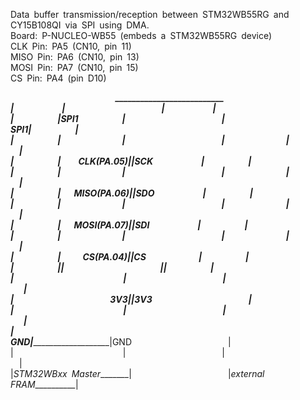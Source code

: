 Data&ensp;buffer&ensp;transmission/reception&ensp;between&ensp;STM32WB55RG&ensp;and&ensp;CY15B108QI&ensp;via&ensp;SPI&ensp;using&ensp;DMA.  
Board:&ensp;P-NUCLEO-WB55&ensp;(embeds&ensp;a&ensp;STM32WB55RG&ensp;device)  
CLK&ensp;Pin:&ensp;PA5&ensp;(CN10,&ensp;pin&ensp;11)  
MISO&ensp;Pin:&ensp;PA6&ensp;(CN10,&ensp;pin&ensp;13)  
MOSI&ensp;Pin:&ensp;PA7&ensp;(CN10,&ensp;pin&ensp;15)  
CS&ensp;Pin:&ensp;PA4&ensp;(pin&ensp;D10)  

&ensp;_________________________&ensp;&ensp;&ensp;&ensp;&ensp;&ensp;&ensp;&ensp;&ensp;&ensp;&ensp;&ensp;&ensp;&ensp;&ensp;&ensp;&ensp;&ensp;&ensp;&ensp;&ensp;&ensp;&ensp;__________________________  
|&ensp;&ensp;&ensp;&ensp;&ensp;&ensp;&ensp;&ensp;&ensp;&ensp;&ensp;______________|&ensp;&ensp;&ensp;&ensp;&ensp;&ensp;&ensp;&ensp;&ensp;&ensp;&ensp;&ensp;&ensp;&ensp;&ensp;&ensp;&ensp;&ensp;&ensp;&ensp;&ensp;&ensp;|______________&ensp;&ensp;&ensp;&ensp;&ensp;&ensp;&ensp;&ensp;&ensp;&ensp;&ensp;|  
|&ensp;&ensp;&ensp;&ensp;&ensp;&ensp;&ensp;&ensp;&ensp;&ensp;|SPI1&ensp;&ensp;&ensp;&ensp;&ensp;&ensp;&ensp;&ensp;&ensp;&ensp;|&ensp;&ensp;&ensp;&ensp;&ensp;&ensp;&ensp;&ensp;&ensp;&ensp;&ensp;&ensp;&ensp;&ensp;&ensp;&ensp;&ensp;&ensp;&ensp;&ensp;&ensp;&ensp;|&ensp;&ensp;&ensp;&ensp;&ensp;&ensp;&ensp;&ensp;&ensp;&ensp;SPI1|&ensp;&ensp;&ensp;&ensp;&ensp;&ensp;&ensp;&ensp;&ensp;&ensp;|  
|&ensp;&ensp;&ensp;&ensp;&ensp;&ensp;&ensp;&ensp;&ensp;&ensp;|&ensp;&ensp;&ensp;&ensp;&ensp;&ensp;&ensp;&ensp;&ensp;&ensp;&ensp;&ensp;&ensp;&ensp;|&ensp;&ensp;&ensp;&ensp;&ensp;&ensp;&ensp;&ensp;&ensp;&ensp;&ensp;&ensp;&ensp;&ensp;&ensp;&ensp;&ensp;&ensp;&ensp;&ensp;&ensp;&ensp;|&ensp;&ensp;&ensp;&ensp;&ensp;&ensp;&ensp;&ensp;&ensp;&ensp;&ensp;&ensp;&ensp;&ensp;|&ensp;&ensp;&ensp;&ensp;&ensp;&ensp;&ensp;&ensp;&ensp;&ensp;|  
|&ensp;&ensp;&ensp;&ensp;&ensp;&ensp;&ensp;&ensp;&ensp;&ensp;|&ensp;&ensp;&ensp;&ensp;CLK(PA.05)|______________________|SCK&ensp;&ensp;&ensp;&ensp;&ensp;&ensp;&ensp;&ensp;&ensp;&ensp;&ensp;|&ensp;&ensp;&ensp;&ensp;&ensp;&ensp;&ensp;&ensp;&ensp;&ensp;|  
|&ensp;&ensp;&ensp;&ensp;&ensp;&ensp;&ensp;&ensp;&ensp;&ensp;|&ensp;&ensp;&ensp;&ensp;&ensp;&ensp;&ensp;&ensp;&ensp;&ensp;&ensp;&ensp;&ensp;&ensp;|&ensp;&ensp;&ensp;&ensp;&ensp;&ensp;&ensp;&ensp;&ensp;&ensp;&ensp;&ensp;&ensp;&ensp;&ensp;&ensp;&ensp;&ensp;&ensp;&ensp;&ensp;&ensp;|&ensp;&ensp;&ensp;&ensp;&ensp;&ensp;&ensp;&ensp;&ensp;&ensp;&ensp;&ensp;&ensp;&ensp;|&ensp;&ensp;&ensp;&ensp;&ensp;&ensp;&ensp;&ensp;&ensp;&ensp;|  
|&ensp;&ensp;&ensp;&ensp;&ensp;&ensp;&ensp;&ensp;&ensp;&ensp;|&ensp;&ensp;&ensp;MISO(PA.06)|______________________|SDO&ensp;&ensp;&ensp;&ensp;&ensp;&ensp;&ensp;&ensp;&ensp;&ensp;&ensp;|&ensp;&ensp;&ensp;&ensp;&ensp;&ensp;&ensp;&ensp;&ensp;&ensp;|  
|&ensp;&ensp;&ensp;&ensp;&ensp;&ensp;&ensp;&ensp;&ensp;&ensp;|&ensp;&ensp;&ensp;&ensp;&ensp;&ensp;&ensp;&ensp;&ensp;&ensp;&ensp;&ensp;&ensp;&ensp;|&ensp;&ensp;&ensp;&ensp;&ensp;&ensp;&ensp;&ensp;&ensp;&ensp;&ensp;&ensp;&ensp;&ensp;&ensp;&ensp;&ensp;&ensp;&ensp;&ensp;&ensp;&ensp;|&ensp;&ensp;&ensp;&ensp;&ensp;&ensp;&ensp;&ensp;&ensp;&ensp;&ensp;&ensp;&ensp;&ensp;|&ensp;&ensp;&ensp;&ensp;&ensp;&ensp;&ensp;&ensp;&ensp;&ensp;|  
|&ensp;&ensp;&ensp;&ensp;&ensp;&ensp;&ensp;&ensp;&ensp;&ensp;|&ensp;&ensp;&ensp;MOSI(PA.07)|______________________|SDI&ensp;&ensp;&ensp;&ensp;&ensp;&ensp;&ensp;&ensp;&ensp;&ensp;&ensp;|&ensp;&ensp;&ensp;&ensp;&ensp;&ensp;&ensp;&ensp;&ensp;&ensp;|  
|&ensp;&ensp;&ensp;&ensp;&ensp;&ensp;&ensp;&ensp;&ensp;&ensp;|&ensp;&ensp;&ensp;&ensp;&ensp;&ensp;&ensp;&ensp;&ensp;&ensp;&ensp;&ensp;&ensp;&ensp;|&ensp;&ensp;&ensp;&ensp;&ensp;&ensp;&ensp;&ensp;&ensp;&ensp;&ensp;&ensp;&ensp;&ensp;&ensp;&ensp;&ensp;&ensp;&ensp;&ensp;&ensp;&ensp;|&ensp;&ensp;&ensp;&ensp;&ensp;&ensp;&ensp;&ensp;&ensp;&ensp;&ensp;&ensp;&ensp;&ensp;|&ensp;&ensp;&ensp;&ensp;&ensp;&ensp;&ensp;&ensp;&ensp;&ensp;|  
|&ensp;&ensp;&ensp;&ensp;&ensp;&ensp;&ensp;&ensp;&ensp;&ensp;|&ensp;&ensp;&ensp;&ensp;&ensp;CS(PA.04)|______________________|CS&ensp;&ensp;&ensp;&ensp;&ensp;&ensp;&ensp;&ensp;&ensp;&ensp;&ensp;&ensp;|&ensp;&ensp;&ensp;&ensp;&ensp;&ensp;&ensp;&ensp;&ensp;&ensp;|  
|&ensp;&ensp;&ensp;&ensp;&ensp;&ensp;&ensp;&ensp;&ensp;&ensp;|______________|&ensp;&ensp;&ensp;&ensp;&ensp;&ensp;&ensp;&ensp;&ensp;&ensp;&ensp;&ensp;&ensp;&ensp;&ensp;&ensp;&ensp;&ensp;&ensp;&ensp;&ensp;&ensp;|______________|&ensp;&ensp;&ensp;&ensp;&ensp;&ensp;&ensp;&ensp;&ensp;&ensp;|  
|&ensp;&ensp;&ensp;&ensp;&ensp;&ensp;&ensp;&ensp;&ensp;&ensp;&ensp;&ensp;&ensp;&ensp;&ensp;&ensp;&ensp;&ensp;&ensp;&ensp;&ensp;&ensp;&ensp;&ensp;&ensp;|&ensp;&ensp;&ensp;&ensp;&ensp;&ensp;&ensp;&ensp;&ensp;&ensp;&ensp;&ensp;&ensp;&ensp;&ensp;&ensp;&ensp;&ensp;&ensp;&ensp;&ensp;&ensp;|&ensp;&ensp;&ensp;&ensp;&ensp;&ensp;&ensp;&ensp;&ensp;&ensp;&ensp;&ensp;&ensp;&ensp;&ensp;&ensp;&ensp;&ensp;&ensp;&ensp;&ensp;&ensp;&ensp;&ensp;&ensp;|  
|&ensp;&ensp;&ensp;&ensp;&ensp;&ensp;&ensp;&ensp;&ensp;&ensp;&ensp;&ensp;&ensp;&ensp;&ensp;&ensp;&ensp;&ensp;&ensp;&ensp;&ensp;&ensp;3V3|______________________|3V3&ensp;&ensp;&ensp;&ensp;&ensp;&ensp;&ensp;&ensp;&ensp;&ensp;&ensp;&ensp;&ensp;&ensp;&ensp;&ensp;&ensp;&ensp;&ensp;&ensp;&ensp;&ensp;|  
|&ensp;&ensp;&ensp;&ensp;&ensp;&ensp;&ensp;&ensp;&ensp;&ensp;&ensp;&ensp;&ensp;&ensp;&ensp;&ensp;&ensp;&ensp;&ensp;&ensp;&ensp;&ensp;&ensp;&ensp;&ensp;|&ensp;&ensp;&ensp;&ensp;&ensp;&ensp;&ensp;&ensp;&ensp;&ensp;&ensp;&ensp;&ensp;&ensp;&ensp;&ensp;&ensp;&ensp;&ensp;&ensp;&ensp;&ensp;|&ensp;&ensp;&ensp;&ensp;&ensp;&ensp;&ensp;&ensp;&ensp;&ensp;&ensp;&ensp;&ensp;&ensp;&ensp;&ensp;&ensp;&ensp;&ensp;&ensp;&ensp;&ensp;&ensp;&ensp;&ensp;|  
|&ensp;&ensp;&ensp;&ensp;&ensp;&ensp;&ensp;&ensp;&ensp;&ensp;&ensp;&ensp;&ensp;&ensp;&ensp;&ensp;&ensp;&ensp;&ensp;&ensp;&ensp;&ensp;GND|______________________|GND&ensp;&ensp;&ensp;&ensp;&ensp;&ensp;&ensp;&ensp;&ensp;&ensp;&ensp;&ensp;&ensp;&ensp;&ensp;&ensp;&ensp;&ensp;&ensp;&ensp;&ensp;&ensp;|  
|&ensp;&ensp;&ensp;&ensp;&ensp;&ensp;&ensp;&ensp;&ensp;&ensp;&ensp;&ensp;&ensp;&ensp;&ensp;&ensp;&ensp;&ensp;&ensp;&ensp;&ensp;&ensp;&ensp;&ensp;&ensp;|&ensp;&ensp;&ensp;&ensp;&ensp;&ensp;&ensp;&ensp;&ensp;&ensp;&ensp;&ensp;&ensp;&ensp;&ensp;&ensp;&ensp;&ensp;&ensp;&ensp;&ensp;&ensp;|&ensp;&ensp;&ensp;&ensp;&ensp;&ensp;&ensp;&ensp;&ensp;&ensp;&ensp;&ensp;&ensp;&ensp;&ensp;&ensp;&ensp;&ensp;&ensp;&ensp;&ensp;&ensp;&ensp;&ensp;&ensp;|  
|_STM32WBxx&ensp;Master________|&ensp;&ensp;&ensp;&ensp;&ensp;&ensp;&ensp;&ensp;&ensp;&ensp;&ensp;&ensp;&ensp;&ensp;&ensp;&ensp;&ensp;&ensp;&ensp;&ensp;&ensp;&ensp;|_external&ensp;FRAM___________|  